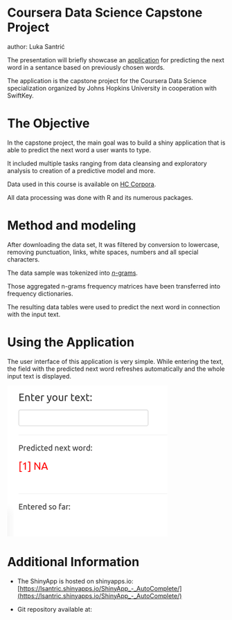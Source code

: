 Coursera Data Science Capstone Project
========================================================
author: Luka Santrić

The presentation will briefly showcase an [application](https://lsantric.shinyapps.io/ShinyApp_-_AutoComplete/) for predicting the next word in a sentance based on previously chosen words.

The application is the capstone project for the Coursera Data Science specialization organized by Johns Hopkins University in cooperation with SwiftKey.

The Objective
========================================================

In the capstone project, the main goal was to build a shiny application that is able to predict the next word a user wants to type. 

It included multiple tasks ranging from data cleansing and exploratory analysis to creation of a predictive model and more.

Data used in this course is available on [HC Corpora](http://www.corpora.heliohost.org/). 

All data processing was done with R and its numerous packages.

Method and modeling
========================================================

After downloading the data set, It was filtered by conversion to lowercase, removing punctuation, links, white spaces, numbers and all special characters.

The data sample was tokenized into [*n*-grams](http://en.wikipedia.org/wiki/N-gram).

Those aggregated n-grams frequency matrices have been transferred into frequency dictionaries.

The resulting data tables were used to predict the next word in connection with the input text. 


Using the Application
========================================================

The user interface of this application is very simple. While entering the text, the field with the predicted next word refreshes automatically and the whole input text is displayed.

![Application Screenshot](data/img/ShinyApp.png)


Additional Information
========================================================

* The ShinyApp is hosted on shinyapps.io: [https://lsantric.shinyapps.io/ShinyApp_-_AutoComplete/](https://lsantric.shinyapps.io/ShinyApp_-_AutoComplete/)

* Git repository available at: []()

